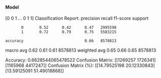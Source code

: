 #### Model
[0 0 1 ... 0 1 1]
Classification Report:
              precision    recall  f1-score   support

           0       0.52      0.42      0.47   2995598
           1       0.72      0.79      0.75   5583215

    accuracy                           0.66   8578813
   macro avg       0.62      0.61      0.61   8578813
weighted avg       0.65      0.66      0.65   8578813

Accuracy: 0.6628544065478522
Confusion Matrix:
[[1269257 1726341]
 [1165968 4417247]]
Confusion Matrix (%):
[[14.79525198 20.12330843]
 [13.59125091 51.49018868]]
